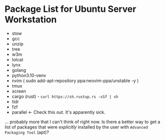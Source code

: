 # Package List for Ubuntu Server Workstation

* stow
* gcc
* unzip
* tree
* w3m
* lolcat
* lynx
* golang
* python3.10-venv
* nvim ( sudo add-apt-repository ppa:neovim-ppa/unstable -y )
* tmux
* screen
* cargo (rust) - `curl https://sh.rustup.rs -sSf | sh`
* tldr
* fzf
* parallel <- Check this out. It's apparently sick.

... probably more that I can't think of right now. Is there a better way to get a list of packages
that were *explicitly* installed by the user with `Advanced Packaging Tool` (apt)?

